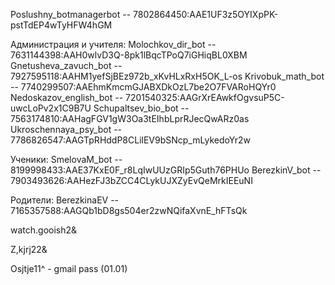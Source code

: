 
Poslushny_botmanagerbot -- 7802864450:AAE1UF3z5OYIXpPK-pstTdEP4wTyHFW4hGM

Администрация и учителя:
Molochkov_dir_bot -- 7631144398:AAH0wlvD3Q-8pk1lBqcTPoQ7iGHiqBL0XBM
Gnetusheva_zavuch_bot -- 7927595118:AAHM1yefSjBEz972b_xKvHLxRxH5OK_L-os
Krivobuk_math_bot -- 7740299507:AAEhmKmcmGJABXDkOzL7be2O7FVARoHQYr0
Nedoskazov_english_bot -- 7201540325:AAGrXrEAwkfOgvsuP5C-uwcLoPv2x1C9B7U
Schupaltsev_bio_bot -- 7563174810:AAHagFGV1gW3Oa3tEIhbLprRJecQwARz0as
Ukroschennaya_psy_bot -- 7786826547:AAGTpRHddP8CLilEV9bSNcp_mLykedoYr2w

Ученики:
SmelovaM_bot -- 8199998433:AAE37KxE0F_r8LqIwUUzGRIp5Guth76PHUo
BerezkinV_bot -- 7903493626:AAHezFJ3bZCC4CLykUJXZyEvQeMrkIEEuNI

Родители:
BerezkinaEV -- 7165357588:AAGQb1bD8gs504er2zwNQifaXvnE_hFTsQk



watch.gooish2&

Z,kjrj22&

Osjtje11^ - gmail pass (01.01)